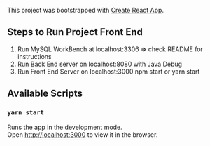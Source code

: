 This project was bootstrapped with [Create React App](https://github.com/facebook/create-react-app).

## Steps to Run Project Front End
1. Run MySQL WorkBench at localhost:3306 => check README for instructions 
2. Run Back End server on localhost:8080 with Java Debug
3. Run Front End Server on localhost:3000 npm start or yarn start

## Available Scripts

### `yarn start`

Runs the app in the development mode.<br />
Open [http://localhost:3000](http://localhost:3000) to view it in the browser.
